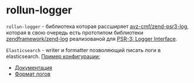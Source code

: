 # rollun-logger

`rollun-logger` - библиотека которая рассширяет [avz-cmf/zend-psr3-log](https://github.com/avz-cmf/zend-psr3-log),
которая в свою очередь есть прототипом библиотеки [zendframework/zend-log](https://github.com/zendframework/zend-log)
реализованой для [PSR-3: Logger Interface](https://www.php-fig.org/psr/psr-3/).

`Elasticsearch` - writer и formatter позволяющий писать логи в elasticsearch.
[Пример конфигурации](config/autoload/local.test.php#68);

* [Документация](https://rollun-com.github.io/rollun-datastore)
* [Формат логов](https://github.com/rollun-com/rollun-logger/blob/master/LOG_FORMAT.md)
